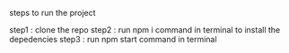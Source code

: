 steps to run the project


step1 : clone the repo
step2 : run npm i command in terminal to install the depedencies
step3 : run npm start command in terminal